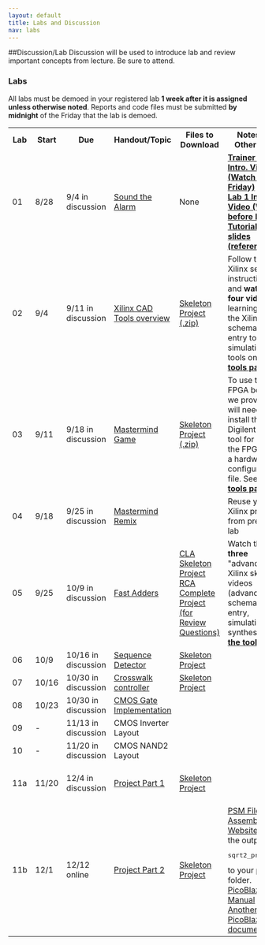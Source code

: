 ```yaml
---
layout: default
title: Labs and Discussion
nav: labs
---
```


##Discussion/Lab
Discussion will be used to introduce lab and review important concepts from lecture.  Be sure to attend.

### Labs

All labs must be demoed in your registered lab **1 week after it is assigned unless otherwise noted**.  Reports and code files must be submitted **by midnight** of the Friday that the lab is demoed.

<table>
<tbody>
<tr>
    <th>Lab</th>
    <th>Start</th>
    <th>Due</th>
    <th>Handout/Topic</th>
    <th>Files to Download</th>
    <th>Notes and Other Links</th>
    <th>Submission</th>
</tr>
<tr>
    <td>01</td>
    <td>8/28</td>
    <td>9/4 in discussion</td>
    <td><a href="http://ee.usc.edu/~redekopp/ee209/ee209_lab1.pdf">Sound the Alarm</a></td>
    <td>None</td>
    <td><strong><a href="http://ee.usc.edu/~redekopp/Streaming/ee101_trainerboard_tutorial/ee101_trainerboard_tutorial.html">Trainer Board Intro. Video (Watch before Friday)</a><strong><br>
    <strong><a href="http://ee.usc.edu/~redekopp/Streaming/ee101_lab1_intro/ee101_lab1_intro.html">Lab 1 Intro Video (Watch before Friday)</a><strong><br>
    <a href="http://ee.usc.edu/~redekopp/ee209/ee209_lab1_board_slides.pdf">Tutorial Board slides (reference)</a></td>
    <td>Hard copy</td>
</tr>
<tr>
    <td>02</td>
    <td>9/4</td>
    <td>9/11 in discussion</t>
    <td><a href="http://ee.usc.edu/~redekopp/ee209/ee209_lab2.pdf">Xilinx CAD Tools overview</a></td>
    <td><a href="http://ee.usc.edu/~redekopp/ee209/xilinx_intro.zip">Skeleton Project (.zip)</a></td>
    <td>Follow the Xilinx setup instructions and <strong>watch the four videos</strong> for learning to use the Xilinx schematic entry tool and simulation tools  on <strong> <a href="http://bits.usc.edu/ee209/tools.html">the tools page</a></strong>.</td>
    <td>Hard copy / Print-outs</td>
</tr>
<tr>
    <td>03</td>
    <td>9/11</td>
    <td>9/18 in discussion</t>
    <td><a href="http://ee.usc.edu/~redekopp/ee209/mmind.pdf">Mastermind Game</a></td>
    <td><a href="http://ee.usc.edu/~redekopp/ee209/mmind.zip">Skeleton Project (.zip)</a></td>
    <td>To use the FPGA boards we provide you will need to install the Digilent Adept tool for burning the FPGAs with a hardware configuration file. See <strong> <a href="http://bits.usc.edu/ee209/tools.html">the tools page</a></strong>.</td>
    <td>Hard copy / Print-outs</td>
</tr>
<tr>
    <td>04</td>
    <td>9/18</td>
    <td>9/25 in discussion</t>
    <td><a href="http://ee.usc.edu/~redekopp/ee209/mmind_kmap.pdf">Mastermind Remix</a></td>
    <td></td>
    <td>Reuse your old Xilinx project from previous lab</td>
    <td>Hard copy / Print-outs</td>
</tr>
<tr>
    <td>05</td>
    <td>9/25</td>
    <td>10/9 in discussion</t>
    <td><a href="http://ee.usc.edu/~redekopp/ee209/ee209_cla.pdf">Fast Adders</a></td>
    <td><a href="http://ee.usc.edu/~redekopp/ee209/cla.zip">CLA Skeleton Project</a><br>
        <a href="http://ee.usc.edu/~redekopp/ee209/rca.zip">RCA Complete Project (for Review Questions)</a></td>
    <td>Watch the <strong>three</strong> "advanced" Xilinx skills videos (advanced schematic entry, simulation, synthesis) on <strong> <a href="http://bits.usc.edu/ee209/tools.html">the tools page</a></strong></td>
    <td>Hard copy / Print-outs</td>
</tr>
<tr>
    <td>06</td>
    <td>10/9</td>
    <td>10/16 in discussion</t>
    <td><a href="http://ee.usc.edu/~redekopp/ee209/seqdet.pdf">Sequence Detector</a></td>
    <td><a href="http://ee.usc.edu/~redekopp/ee209/seqdet.zip">Skeleton Project</a></td>
    <td></td>
    <td>Hard copy / Print-outs</td>
</tr>
<tr>
    <td>07</td>
    <td>10/16</td>
    <td>10/30 in discussion</t>
    <td><a href="http://ee.usc.edu/~redekopp/ee209/crosswalk.pdf">Crosswalk controller</a></td>
    <td><a href="http://ee.usc.edu/~redekopp/ee209/cwalk.zip">Skeleton Project</a></td>
    <td></td>
    <td>Hard copy / Print-outs</td>
</tr>
<tr>
    <td>08</td>
    <td>10/23</td>
    <td>10/30 in discussion</t>
    <td><a href="http://ee.usc.edu/~redekopp/ee209/ee209_cmos_gate.pdf">CMOS Gate Implementation</a></td>
    <td></td>
    <td></td>
    <td>Hard copy / Print-outs</td>
</tr>
<tr>
    <td>09</td>
    <td>-</td>
    <td>11/13 in discussion</t>
    <td>CMOS Inverter Layout</td>
    <td></td>
    <td></td>
    <td>Hard copy / Print-outs</td>
</tr>
<tr>
    <td>10</td>
    <td>-</td>
    <td>11/20 in discussion</t>
    <td>CMOS NAND2 Layout</td>
    <td></td>
    <td></td>
    <td>Hard copy / Print-outs</td>
</tr>
<tr>
    <td>11a</td>
    <td>11/20</td>
    <td>12/4 in discussion</t>
    <td><a href="http://ee.usc.edu/~redekopp/ee209/sqrt1.pdf">Project Part 1</a></td>
    <td><a href="http://ee.usc.edu/~redekopp/ee209/sqrt1.zip">Skeleton Project</a></td>
    <td></td>
    <td>Hard copy / <a href="http://bits.usc.edu/codedrop/?course=ee209-fa15&assignment=sqrt1&auth=Google#">Online Submission Here</a></td>
</tr>
<tr>
    <td>11b</td>
    <td>12/1</td>
    <td>12/12 online</t>
    <td><a href="http://ee.usc.edu/~redekopp/ee209/sqrt2.pdf">Project Part 2</a></td>
    <td><a href="http://ee.usc.edu/~redekopp/ee209/sqrt2.zip">Skeleton Project</a></td>
    <td>
	<a href="http://bits.usc.edu/codedrop/?course=ee209-fa15&assignment=pasm&auth=Google#">PSM File Assembler Website</a> - Save the output file <pre>sqrt2_prog.vhdl</pre> to your project folder.<br>
	<a href="http://ee.usc.edu/~redekopp/ee209/KCPSM3_Manual.pdf">PicoBlaze Manual</a><br>
	<a href="http://www.xilinx.com/support/documentation/ip_documentation/ug129.pdf">Another PicoBlaze document</a></td>
   <td><a href="http://bits.usc.edu/codedrop/?course=ee209-fa15&assignment=sqrt2&auth=Google#">Online Submission Here</a></td></tr>
</tbody>
</table>


